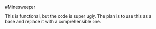 #Minesweeper

This is functional, but the code is super ugly. The plan is to use this as a base and replace it with a comprehensible one.
